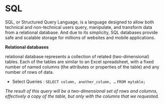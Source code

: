# SQL 

SQL, or Structured Query Language, is a language designed to allow both technical and non-technical users query, manipulate, and transform data from a relational database. And due to its simplicity, SQL databases provide safe and scalable storage for millions of websites and mobile applications.

**Relational databases**

relational database represents a collection of related (two-dimensional) tables. Each of the tables are similar to an Excel spreadsheet, with a fixed number of named columns (the attributes or properties of the table) and any number of rows of data.

- Select Queries : `SELECT column, another_column, …`
`FROM mytable;`

*The result of this query will be a two-dimensional set of rows and columns, effectively a copy of the table, but only with the columns that we requested.*

